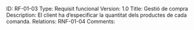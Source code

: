 ID: RF-01-03
Type: Requisit funcional
Version: 1.0
Title: Gestió de compra
Description: El client ha d’especificar la quantitat dels productes de cada comanda.
Relations: RNF-01-04
Comments:

